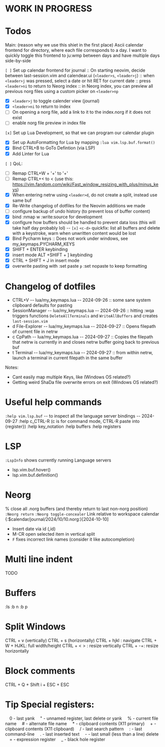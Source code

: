 # WORK IN PROGRESS

# Todos
Main: (reason why we use this shiet in the first place)
Ascii calendar frontend for directory, where each file corresponds to a day.
I want to quickly toggle this frontend to ju:wmp between days and have multiple days side-by-side

`[ ]` Set up calendar frontend for journal
:: On starting neovim, decide between last-session.vim and calendear.ui (`<leader>s`, `<leader>j`)
:: when `<leader>j` was pressed, select a date or hit RET for current date
:: press `<leader>ni` to return to Neorg index
:: in Neorg index, you can preview all previous norg files using a custom picker on `<leader>np`
- [x] `<leader>j` to toggle calender view (journal)
- [x] `<leader>ni` to return to index
- [ ] On opening a norg file, add a link to it to the index.norg if it does not exist
- [ ] enable norg file preview in index file

`[x]` Set up Lua Development, so that we can program our calendar plugin
- [x] Set up AutoFormatting for Lua by mapping `:lua vim.lsp.buf.format()`
- [x] Bind CTRL+B to GoTo Defintion (via LSP)
- [x] Add Linter for Lua

`[ ]` QoL:
- [ ] Remap CTRL+W + '+' to '+'
- [ ] Remap CTRL+< to < (use this: https://vim.fandom.com/wiki/Fast_window_resizing_with_plus/minus_keys)
- [x] When entering netrw using `<leader>d`, do not create a split, instead use same buf
- [x] Re-Write changelog of dotfiles for the Neovim additions we made
- [ ] configure backup of undo history (to prevent loss of buffer content)
- [x] bind :nmap <Leader>w :write<CR>:source<CR> for development
- [x] configure how buffers should be handled to prevent data loss (this will take half day probably lol)
-- `[x]` `<c-d>` quickfix: list all buffers and delete with a keystroke, warn when unwritten content would be lost
- [x] Bind Pycharm keys
:: Does not work under windows, see my_keymaps.PYCHARM_KEYS
- [x] SHIFT + ENTER keybinding
- [x] insert mode ALT +SHIFT + ] keybinding
- [x] CTRL + SHIFT + J in insert mode
- [x] overwrite pasting with :set paste `p` :set nopaste to keep formatting

# Changelog of dotfiles
- CTRL+V                  -- lua/my_keymaps.lua    -- 2024-09-26
:: some sane system clipboard defaults for pasting
- SessionManager          -- lua/my_keymaps.lua    -- 2024-09-26
:: hitting :wqa triggers functions `DeleteAllTerminals` and `WriteAllBuffers` and creates `last-session.vim`
- <leader>d File-Explorer -- lua/my_keymaps.lua    -- 2024-09-27 
:: Opens filepath of current file in netrw
- <leader>c CpPath        -- lua/my_keymaps.lua    -- 2024-09-27 
:: Copies the filepath that netrw is currently in and closes netrw buffer going back to previous buf
- <leader>t Terminal      -- lua/my_keymaps.lua    -- 2024-09-27 
:: from within netrw, launch a terminal in current filepath in the same buffer

Notes: 
- Cant easily map multiple Keys, like <C-S-j> (Windows OS related?) 
- Getting weird ShaDa file overwrite errors on exit (Windows OS related?)

# Useful help commands
`:help vim.lsp.buf` -- to inspect all the language server bindings -- 2024-09-27
:help c_CTRL-R (c is for command mode, CTRL-R paste into {register}) 
:help key_notation
:help buffers
:help registers


# LSP
`:LspInfo` shows currently running Language servers
- lsp.vim.buf.hover()
- lsp.vim.buf.definition()


# Neorg
% close all .norg buffers (and thereby return to last non-norg position)
`:Neorg return`
`:Neorg toggle-concealer`
Link relative to workspace calendar {:$calendar/journal/2024/10/10.norg:}[2024-10-10]
- Insert date via <LocalLeader>id (,id)
- M-CR open selected item in vertical split
- `F` fixes incorrect link names (consider it like autocompletion)


# Multi line indent
TODO

# Buffers
:ls
:b n
:b p

# Split Windows
CTRL + v (vertically)
CTRL + s (horizontally)
CTRL + hjkl : navigate
CTRL + W + HJKL: full width/height
CTRL + < > : resize vertically
CTRL + -+: resize horizontally

# Block comments
CTRL + Q + Shift i + ESC + ESC

# Tip Special registers:
 0 - last yank
 " - unnamed register, last delete or yank
 % - current file name
 # - alternate file name
 * - clipboard contents (X11 primary)
 + - clipboard contents (X11 clipboard)
 / - last search pattern
 : - last command-line
 . - last inserted text
 - - last small (less than a line) delete
 = - expression register
 _ - black hole register

